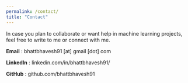 ```yaml
---
permalink: /contact/
title: "Contact"
---
```


In case you plan to collaborate or want help in machine learning projects, feel free to write to me or connect with me.

**Email** : bhattbhavesh91 [at] gmail [dot] com

**LinkedIn** : linkedin.com/in/bhattbhavesh91/

**GitHub** : github.com/bhattbhavesh91
